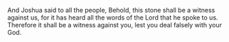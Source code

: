 And Joshua said to all the people, Behold, this stone shall be a witness against us, for it has heard all the words of the Lord that he spoke to us. Therefore it shall be a witness against you, lest you deal falsely with your God.
